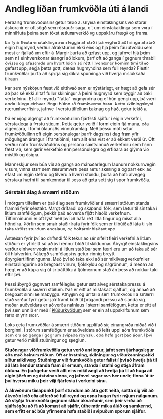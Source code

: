 # Andleg líðan frumkvöðla úti á landi

Ferðalag frumkvöðulsins getur tekið á. Glýma einstaklingsins við stórar áskoranir er oft sögð sem rósrauðr saga, oft um einstakaklinga sem voru í minnihluta þeirra sem tókst ætlunarverkið og uppskáru frægð og frama.

En fyrir flesta einstaklinga sem leggja af stað í þá vegferð að hringa af stað eigin hugmynd, verður afraksturinn ekki eins og hjá þeim fáu útvöldu sem mest er fjallað um eftir á. Margir þurfa að gefast upp, og jafnvel hjá þeim sem ná einhverskonar árangri að lokum, þarf oft að ganga í gegnum tímabil óvissu og efasemda um hvort leiðin sé rétt. Hvenær er kominn tími til að gefast upp, segja þetta gott, dæma hugmyndina sem full reynda? Flestir frumkvöðlar þurfa að spyrja sig slíkra spurninga við hverja mislukkaða tilraun. 

Þar sem nýsköpun fæst við eitthvað sem er nýstárlegt, er hægt að gefa sér að það sé ekki alltaf fullur skilningur á þeirri hugmynd sem byggir að baki verkefninu. Ef allir myndu "fatta" hygmyndina og ef hún gengi upp, þá væri enda líklega einhver löngu búinn að framkvæma hana. Þetta skilningsleysi nærumhverfisins, jafnvel í verstu tilfellum baknag og háð, getur tekið á.

Þá er mjög algengt að frumkvöðullinn fjárfesti sjálfur í eigin verkefni, sérstaklega á fyrstu stigum. Þetta getur verið í formi eigin fjármuna, eða algengara, í formi ólaunaðs vinnuframlag. Með þessu móti setur frumkvöðullinn oft eigin persónulegar þarfir dagsins í dag fram yfir mögulegan árangur í framtíðinni, sem allt eins víst er að ekkert verði úr. Oft verður nafn frumkvöðulsins og persóna samtvinnuð verkefninu sem hann fæst við, sem gerir verkefnið enn persónulegra og erfiðara að glýma við mistök og ósigra.

Manneskjur sem búa við að ganga að mánaðarlegum launum nokkurnvegin vísum, vinna starf sem nærumhverfi þess hefur skilning á og þarf ekki að efast um eigin stefnu og tilveru á hverri stundu, þurfa að hafa alvegeg sérstaka hæfni til samkenndar til þess að geta sett sig í spor frumkvöðla.

### Sérstakt álag á smærri stöðum

Í mörgum tilfellum er það álag sem frumkvöðlar á smærri stöðum standa frammi fyrir sérstakt. Margt drífandi og skapandi fólk, sem lætur til sín taka í litlum samfélögum, þekkir það að verða fljótt hlaðið verkefnum. Tilfinnninunni er oft lýst með því að hafa rétt litla fingur og misst alla höndina. Þörfin sem smáir staðir hafa fyrir fólk sem er tilbúið að láta til sín taka virðist stundum endalaus, og boltarnir hlaðast upp.

Ástæðan fyrir því að drífandi fólk tekur að sér sífellt fleiri verkefni á litlum stöðum er yfirleitt sú að því rennur blóð til skildunnar. Ábyrgð einstaklingsins verður einhvernvegin meiri á litlum stað þar sem færri eru um að taka að sér öll hlutverkin. Nálægð samfélagsins getur einnig breytt ábyrgðartilfinningunna. Með því að taka ekki að sér mikilvæg verkefni er einstaklingurinn að bregðast vinum, fjölskyldu og nágrönnum, á meðan að hægt er að kúpla sig út úr þáttöku á fjölmennum stað án þess að nokkur taki eftir því.

Þessi ábyrgð gagnvart samfélaginu getur sett alveg sérstaka pressu á frumkvöðla á smærri stöðum. Það er eitt að mistakast sjálfum, og annað að bregðast sinni heimabyggð. Athyglin og umtalið sem frumkvöðull á smærri stað verður fyrir getur jafnframt búið til þrúgandi pressu að standa sig, meðan auðveldara er að verða nafnlaus í stærri samfélögum. Þetta er eitt af því sem unnið er með í [Klúðurkvöldum](/uppskriftir/kludurkvold) sem er ein af uppskriftunum sem farið er yfir síðar.

Loks geta frumkvöðlar á smærri stöðum upplifað sig einangraða miðað við í borginni. Í stórum samfélögum er auðveldara að leita uppi aðra frumkvöðla sem eru að ganga í gegnum svipaða reynslu, eða hafa gert það áður. Í því getur verið mikill stuðningur og speglun.

**Stuðningur við frumkvöðla getur verið andlegur, jafnt sem fjárhagslegur eða með beinum ráðum. Oft er hvatning, skilningur og viðurkenning ekki síður mikilvæg. Stuðningur við frumkvöðla getur falist í því að hvetja þá til að láta hendur standa fram úr ermum, standa í stafni og stíga áfram ölduna. En það getur verið allt eins mikilvægt að hvetja þá til að huga að eigin þörfum og ástvina sinna, og jafnvel þegar svo ber undir, finna út úr því hversu miklu þeir vilji fjárfesta í verkefni sínu.**

**Á ákveðnum tímapunkti þarf stundum að láta gott heita, sætta sig við að ákveðin leið eða aðferð sé full reynd og opna hugan fyrir nýjum nálgunum. Að styðja frumkvöðla gegnum slíkar ákvarðanir, sem þeir verða að sjálfsögðu að fá að komast að sjálfir, útheimtir mikla álúð og samkennd, sem erfitt er að búa yfir nema hafa staðið í svipuðum sporum sjálfur.**
